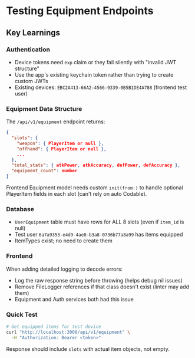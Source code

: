 # Testing Equipment Endpoints

## Key Learnings

### Authentication
- Device tokens need `exp` claim or they fail silently with "invalid JWT structure"
- Use the app's existing keychain token rather than trying to create custom JWTs
- Existing devices: `EBC2A413-66A2-4566-9339-0B5B1DE4A788` (frontend test user)

### Equipment Data Structure
The `/api/v1/equipment` endpoint returns:
```json
{
  "slots": {
    "weapon": { PlayerItem or null },
    "offhand": { PlayerItem or null },
    ...
  },
  "total_stats": { atkPower, atkAccuracy, defPower, defAccuracy },
  "equipment_count": number
}
```

Frontend Equipment model needs custom `init(from:)` to handle optional PlayerItem fields in each slot (can't rely on auto Codable).

### Database
- `UserEquipment` table must have rows for ALL 8 slots (even if `item_id` is null)
- Test user `6a7a9353-e4d9-4ae0-b3a8-0736b77a8a99` has items equipped
- ItemTypes exist; no need to create them

### Frontend
When adding detailed logging to decode errors:
- Log the raw response string before throwing (helps debug nil issues)
- Remove FileLogger references if that class doesn't exist (linter may add them)
- Equipment and Auth services both had this issue

### Quick Test
```bash
# Get equipped items for test device
curl "http://localhost:3000/api/v1/equipment" \
  -H "Authorization: Bearer <token>"
```

Response should include `slots` with actual item objects, not empty.
